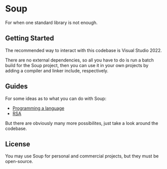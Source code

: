 # Soup

For when one standard library is not enough.

## Getting Started

The recommended way to interact with this codebase is Visual Studio 2022.

There are no external dependencies, so all you have to do is run a batch build for the Soup project, then you can use it in your own projects by adding a compiler and linker include, respectively.

## Guides

For some ideas as to what you can do with Soup:

- [Programming a language](docs/Programming-a-language.md)
- [RSA](docs/RSA.md)

But there are obviously many more possibilites, just take a look around the codebase.

## License

You may use Soup for personal and commercial projects, but they must be open-source.
